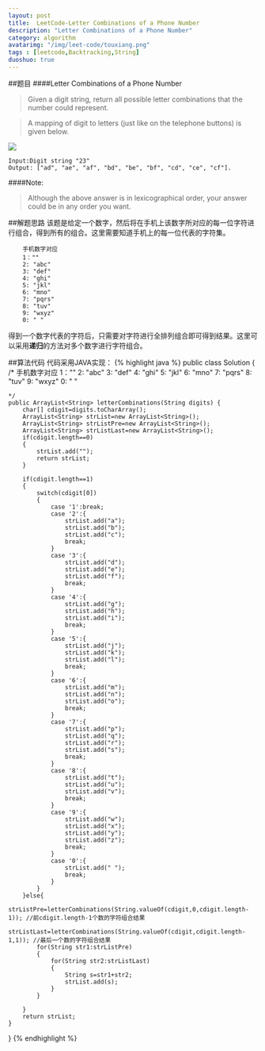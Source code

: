 ```yaml
---
layout: post
title:  LeetCode-Letter Combinations of a Phone Number
description: "Letter Combinations of a Phone Number"
category: algorithm
avatarimg: "/img/leet-code/touxiang.png"
tags : [leetcode,Backtracking,String]
duoshuo: true
---
```

##题目
####Letter Combinations of a Phone Number

>Given a digit string, return all possible letter combinations that the number could represent.

>A mapping of digit to letters (just like on the telephone buttons) is given below.

![][1]

>
	Input:Digit string "23"
	Output: ["ad", "ae", "af", "bd", "be", "bf", "cd", "ce", "cf"].

####Note:
>Although the above answer is in lexicographical order, your answer could be in any order you want.

<!-- more -->

##解题思路
该题是给定一个数字，然后将在手机上该数字所对应的每一位字符进行组合，得到所有的组合。这里需要知道手机上的每一位代表的字符集。

		手机数字对应
		1：""
		2: "abc"
		3: "def"
		4: "ghi"
		5: "jkl"
		6: "mno"
		7: "pqrs"
		8: "tuv"
		9: "wxyz"
		0: " "
得到一个数字代表的字符后，只需要对字符进行全排列组合即可得到结果。这里可以采用**递归**的方法对多个数字进行字符组合。

##算法代码
代码采用JAVA实现：
{% highlight java %}
public class Solution {
	/*
		手机数字对应
		1：""
		2: "abc"
		3: "def"
		4: "ghi"
		5: "jkl"
		6: "mno"
		7: "pqrs"
		8: "tuv"
		9: "wxyz"
		0: " "

	*/
    public ArrayList<String> letterCombinations(String digits) {
        char[] cdigit=digits.toCharArray();
        ArrayList<String> strList=new ArrayList<String>();
        ArrayList<String> strListPre=new ArrayList<String>();
        ArrayList<String> strListLast=new ArrayList<String>();
        if(cdigit.length==0) 
        {
            strList.add("");
            return strList;
        }
            
        if(cdigit.length==1)
        {
        	switch(cdigit[0])
        	{
        		case '1':break;
        		case '2':{
        			strList.add("a");
        			strList.add("b");
        			strList.add("c");
        			break;
        		}
        		case '3':{
        			strList.add("d");
        			strList.add("e");
        			strList.add("f");
        			break;
        		}
        		case '4':{
        			strList.add("g");
        			strList.add("h");
        			strList.add("i");
        			break;
        		}
        		case '5':{
        			strList.add("j");
        			strList.add("k");
        			strList.add("l");
        			break;
        		}
        		case '6':{
        			strList.add("m");
        			strList.add("n");
        			strList.add("o");
        			break;
        		}
        		case '7':{
        			strList.add("p");
        			strList.add("q");
        			strList.add("r");
        			strList.add("s");
        			break;
        		}
        		case '8':{
        			strList.add("t");
        			strList.add("u");
        			strList.add("v");
        			break;
        		}
        		case '9':{
        			strList.add("w");
        			strList.add("x");
        			strList.add("y");
        			strList.add("z");
        			break;
        		}
        		case '0':{
        			strList.add(" ");
        			break;
        		}
        	}
        }else{
        	strListPre=letterCombinations(String.valueOf(cdigit,0,cdigit.length-1)); //前cdigit.length-1个数的字符组合结果
        	strListLast=letterCombinations(String.valueOf(cdigit,cdigit.length-1,1)); //最后一个数的字符组合结果
        	for(String str1:strListPre)
        	{
        		for(String str2:strListLast)
        		{
        			String s=str1+str2;
        			strList.add(s);
        		}
        	}
        		
        }
        return strList;
    }
}
{% endhighlight %}

[1]:/img/Letter-Combinations-of-a-Phone-Number/Phone.png


